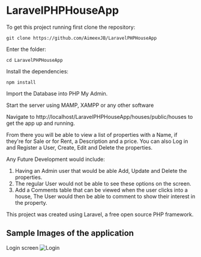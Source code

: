 # LaravelPHPHouseApp

To get this project running first clone the repository:
```
git clone https://github.com/AimeexJB/LaravelPHPHouseApp
```

Enter the folder:
```
cd LaravelPHPHouseApp
```

Install the dependencies:
```
npm install
```

Import the Database into PHP My Admin.

Start the server using MAMP, XAMPP or any other software

Navigate to http://localhost/LaravelPHPHouseApp/houses/public/houses to get the app up and running.

From there you will be able to view a list of properties with a Name, if they're for Sale or for Rent, a Description and a price. You can also Log in and Register a User, Create, Edit and Delete the properties.

Any Future Development would include:
1. Having an Admin user that would be able Add, Update and Delete the properties.
2. The regular User would not be able to see these options on the screen.
3. Add a Comments table that can be viewed when the user clicks into a house, The User would then be able to comment to show their interest in the property.

This project was created using Laravel, a free open source PHP framework.

## Sample Images of the application

Login screen
![Login](/images/login.png)
